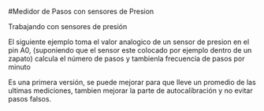 #Medidor de Pasos con sensores de Presion

Trabajando con sensores de presión

El siguiente ejemplo toma el valor analogico de un sensor de presion en el pin A0, (suponiendo que el sensor este colocado por ejemplo dentro de un zapato) calcula el número de pasos y tambienla frecuencia de pasos por minuto

Es una primera versión, se puede mejorar para que lleve un promedio de las ultimas mediciones, tambien mejorar la parte de autocalibración y no evitar pasos falsos.